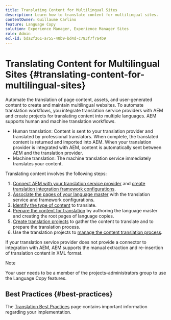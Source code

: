 ```yaml
---
title: Translating Content for Multilingual Sites
description: Learn how to translate content for multilingual sites.
contentOwner: Guillaume Carlino
feature: Language Copy
solution: Experience Manager, Experience Manager Sites
role: Admin
exl-id: bda2f261-a755-40b9-bd4d-c783f7f7a4b9
---
```

# Translating Content for Multilingual Sites {#translating-content-for-multilingual-sites}

Automate the translation of page content, assets, and user-generated content to create and maintain multilingual websites. To automate translation workflows, you integrate translation service providers with AEM and create projects for translating content into multiple languages. AEM supports human and machine translation workflows.

* Human translation: Content is sent to your translation provider and translated by professional translators. When complete, the translated content is returned and imported into AEM. When your translation provider is integrated with AEM, content is automatically sent between AEM and the translation provider.
* Machine translation: The machine translation service immediately translates your content.

Translating content involves the following steps:

1. [Connect AEM with your translation service provider](/help/sites-administering/tc-tic.md#connecting-to-a-translation-service-provider) and [create translation integration framework configurations](/help/sites-administering/tc-tic.md).
1. [Associate the pages of your language master](/help/sites-administering/tc-tic.md#configuring-pages-for-translation) with the translation service and framework configurations.
1. [Identify the type of content](/help/sites-administering/tc-rules.md) to translate.
1. [Prepare the content for translation](/help/sites-administering/tc-prep.md) by authoring the language master and creating the root pages of language copies.
1. [Create translation projects](/help/sites-administering/tc-manage.md) to gather the content to translate and to prepare the translation process.
1. Use the translation projects to [manage the content translation process](/help/sites-administering/tc-manage.md).

If your translation service provider does not provide a connector to integration with AEM, AEM supports the manual extraction and re-insertion of translation content in XML format.

>[!NOTE]
>
>Your user needs to be a member of the projects-administrators group to use the Language Copy features.

## Best Practices {#best-practices}

The [Translation Best Practices](/help/sites-administering/tc-bp.md) page contains important information regarding your implementation.

